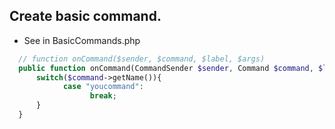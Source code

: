 ## Create basic command.

- See in BasicCommands.php

```php
  // function onCommand($sender, $command, $label, $args)
  public function onCommand(CommandSender $sender, Command $command, $label, $args){
      switch($command->getName()){
            case "youcommand":
                  break;
      }
  }
```
